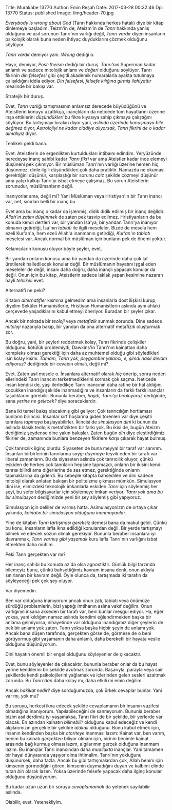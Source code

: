Title: Murakabe 13770
Author: Emin Reşah
Date:  2017-03-28 00:32:46
Dp: 13770
Status: published
Image: /img/header-70.jpg

*Everybody is wrong about God* (Tanrı hakkında herkes hatalı) diye bir kitap
dinlemeye başladım. Teizm'in de, Ateizm'in de *Tanrı* hakkında yanlış olduğunu
ve asıl sorunun Tanrı'nın varlığı değil, *Tanrı vardır* diyen insanların
psikolojik olarak buna neden ihtiyaç duyduklarını çözmek olduğunu söylüyor.

*Tanrı vardır* demiyor yani. *Wrong* dediği o.

Hayır, demiyor, *Post-theism* dediği bir duruş. *Tanrı'nın* Superman kadar
anlamlı ve sadece mitolojik anlamı ve *değeri* olduğunu söylüyor. Tanrı fikrinin
*din felsefesi* gibi çeşitli akademik numaralarla ayakta tutulmaya çalışıldığını
iddia ediyor. *Din felsefesi, felsefe kılığına girmiş ilahiyattır* mealinde
bir bakışı var. 

Stratejik bir duruş. 

Evet, *Tanrı varlığı* tartışmasının anlamsız derecede büyüdüğünü ve Ateistlerin
konuyu uzattıkça, inançlıların da neticede tüm hayatlarını üzerine inşa
ettiklerini *düşündükleri* bu fikre kıyasıya sahip çıkmaya çalıştığını
söylüyor. Bu tartışmayı bırakın diyor yani, *aslında üzerinde konuşmaya bile
değmez* diyor, *Astrolojiyi ne kadar ciddiye alıyorsak, Tanrı fikrini de o
kadar almalıyız* diyor. 

Tehlikeli geldi bana. 

Evet. Ateistlerin de ergenlikten kurtuldukları intibaını edindim. Yeryüzünde
neredeyse inanç sahibi kadar *Tanrı fikri* var ama Ateistler kadar ince elemeyi
düşüneni pek çıkmıyor. Bir müslüman Tanrı'nın varlığı üzerine hemen hiç
düşünmez, dinle ilgili düşündükleri çok daha pratiktir. Namazda ne okuması
gerektiğini düşünür, karşılaştığı bir sorunu *caiz* şekilde çözmeyi düşünür ama
yatıp kalkıp Tanrı'yı isbat etmeye çalışmaz. Bu sorun Ateistlerin sorunudur,
müslümanların değil.

İnanıyorlar ama, değil mi? Yani Müslüman veya Hristiyan'ın bir Tanrı inancı var,
net, sınırları belli bir inanç bu. 

Evet ama bu inanç o kadar da işlenmiş, didik didik edilmiş bir inanç
değildir. *Allah'ın zatını düşünmek* de zaten pek tasvip edilmez. Hristiyanların
da bu konuda kendi dertleri var, bir yandan İsa'ya, bir yandan Tanrı'ya inanıyor
olmanın getirdiği, İsa'nın *tabiatı* ile ilgili meseleler. Bizde de mesela hem
ezeli Kur'an'a, hem ezeli Allah'a inanmanın getirdiği, *Kur'an'ın tabiatı*
meselesi var. Ancak normal bir müslüman için bunların pek de önemi yoktur. 

Kelamcıların konusu oluyor böyle şeyler, evet. 

Bir yandan onların konusu ama bir yandan da üzerinde daha çok laf üretilerek
halledilecek konular değil. Bir müslümanın hayatını işgal eden meseleler de
değil, insanı daha doğru, daha inançlı yapacak konular da değil. Onun için bu
kitap, Ateistlerin sadece laklak yapan kesimine nazaran hayli *tehlikeli*
evet. 

Alternatifi ne peki?

Kitabın *alternatifler* kısmına gelmedim ama insanlarla dost ilişkisi kurup,
diyelim Seküler Humanistlerle, Hristiyan Humanistlerin aslında aynı ahlaki
çerçevede yaşadıklarını kabul etmeyi öneriyor. Buradan bir şeyler çıkar. 

Ancak bir noktada bir *teoloji* veya *metafizik* sunmak zorunda. Dine sadece
*mitoloji* nazarıyla bakıp, bir yandan da ona alternatif metafizik oluşturmak
zor. 

Bu doğru, yani, bir şeyleri reddetmek kolay, Tanrı fikrinde çelişkiler olduğunu,
kötülük problemiydi, Dawkins'in Tanrı'nın kainattan daha kompleks olması
gerektiği için daha az muhtemel olduğu gibi söyledikleri işin kolay
kısmı. *Tamam, Tanrı yok, peygamber yalancı, e, şimdi nasıl devam ediyoruz?*
dediğinde bir cevabın olmalı, değil mi?

Evet. Zaten asıl mesele o. İnsanlara alternatif olarak *hiç* önerip, sonra neden
ellerindeki Tanrı inancını terketmediklerini sormak çok saçma. Neticede insan
kendisi de, yaşı ilerledikçe Tanrı inancının daha rafine bir hal aldığını,
çocukken inandığı şekilde inanmadığını ve insanların da farklı farklı inançlar
taşıdıklarını görebilir. Bununla beraber, *haydi, Tanrı'yı bırakıyoruz*
dediğinde, sana *yerine ne gelecek?* diye soracaklardır. 

Bana iki temel bakış olacakmış gibi geliyor: Çok tanrıcılığın hortlaması
bunların birincisi. İnsanlar sırf hoşlarına giden törenleri var diye çeşitli
tanrılara *tapmaya* başlayabilirler. İkincisi de *simulasyon dini* ki bunun da
aslında klasik teolojik metafizikten bir farkı yok. Bu ikisi de, bugün Ateizm
dediğimiz şeydense dine yakın bakışlar. Zaten bugün *din* diye eleştirdiğimiz
fikirler de, zamanında bunlara benzeyen fikirlere *karşı* çıkarak hayat bulmuş. 

Çok tanrıcılık ilginç olurdu: Siyaseten de buna meyyal bir taraf var
sanırım. İnsanları birbirlerinin tanrılarına *saygı duymaya* teşvik eden bir
tarafı var liberal zamanların. Bu da siyaseten aslında çok tanrıcılık oluyor,
çünkü eskiden de herkes çok tanrıların hepsine tapmazdı, onların bir ikisini
kendi tanrısı bilirdi ama diğerlerine de ses etmez, gerektiğinde onların
tapınaklarına da giderdi. Bu sebeple kitapta bahsedilen ve dini sadece mitoloji
olarak anlatan bakışın bir politeizme çıkması mümkün. Simulasyon dini ise,
elimizdeki teknolojik imkanlarla eskiden *Tanrı* için söylenmiş her şeyi, bu
sefer bilgisayarlar için söylemeye imkan veriyor. *Tanrı yok ama bu bir
simulasyon* dediğimizde yeni bir şey söylemiş gibi yapıyoruz. 

Simulasyon için deliller de varmış hatta. Asimulasyonizm de ortaya çıkar
yakında, *kainatın bir simulasyon olduğuna inanmayanlar.*

Yine de kitabın *Tanrı tartışması gereksiz* demesi bana da makul geldi. Çünkü bu
konu, insanların lafla ikna edildiği konulardan değil. Bir yerde tartışmayı
bilmek ve edecek sözün olmak gerekiyor. Bununla beraber insanlara iyi davranmak,
*Tanrı varmış gibi yaşamak* kuru lafla Tanrı'nın varlığını isbat etmekten daha
mühim. 

Peki Tanrı gerçekten var mı?

Her inanç sahibi bu konuda az da olsa agnostiktir. Günlük bilgi tarzında
bilemeyiz bunu, çünkü bahsettiğimiz kavram insana denk, onun aklıyla sınırlanan
bir kavram değil. Öyle olunca da, tartışmada iki tarafın da söyleyeceği pek çok
şey oluyor. 

Var diyemedin. 

Ben var olduğuna inanıyorum ancak onun zatı, tabiatı veya önümüze sürdüğü
problemlerin, bizi yaptığı imtihanın aslına vakıf değilim. Onun varlığının
insana akseden bir tarafı var, beni bunlar meşgul ediyor. Ha, eğer yoksa, yani
kıldığım namaz aslında kendimi eğlendirmekten başka bir anlama gelmiyorsa,
nihayetinde var olduğuna inandığımız diğer şeylerin de pek bir anlamı yok
zaten. Tanrı yoksa başka hiçbir şeyin de anlamı yok. Ancak bana düşen tarafında,
gerçekten görse de, görmese de o beni görüyormuş gibi yaşamanın daha anlamlı,
daha bereketli bir hayata vesile olduğunu düşünüyorum.

Dini hayatın önemli bir engel olduğunu söyleyenler de çıkacaktır. 

Evet, bunu söyleyenler de çıkacaktır, bununla beraber onlar da bu hayat yerine
kendilerini bir şekilde avutmak zorunda. Başarıyla, parayla veya sair şekillerde
kendi psikolojilerini yağlamak ve içlerinden gelen sesleri azaltmak zorunda. Bu
*Tanrı'dan* daha kolay mı, daha etkili mi emin değilim. 

Ancak *hakikat nedir?* diye sorduğumuzda, çok ürkek cevaplar bunlar. Yani var
mı, yok mu?

Bu soruyu, herkesi ikna edecek şekilde cevaplamanın bir insanın vazifesi
olmadığına inanıyorum. Yapılabileceğini de sanmıyorum. Bununla beraber bizim
asıl derdimiz iyi yaşamaksa, Tanrı fikri de bir şekilde, bir yerlerde var
olacak. En azından kainatın *bilinebilir* olduğunu kabul edeceğiz ve kendi
algılarımızın gerçekle bir şekilde *alakalı* olduğunu. Bunu kabul etmek için,
insanın kendinden başka bir *otoriteye* inanması lazım: Kainat var, ben varım,
benim bu kainatı *gerçekten* biliyor olmam için, birinin benimle kainat arasında
bağ kurmuş olması lazım, algılarımın gerçek olduğuna inanmam lazım. Bu inançlar
Tanrı inancından daha *muallakta* inançlar. Yani tamamen bir hayal dünyasında
yaşıyor olma ihtimalim, Tanrı'nın yokluğunu düşünürsek, daha fazla. Ancak bu
gibi tartışmalardan çok, Allah benim için kimsenin görmediğini gören, kimsenin
duymadığını duyan ve kalbimi elinde tutan *biri* olarak lazım. Yoksa üzerinde
felsefe yapacak daha ilginç konular olduğunu düşünüyorum. 

Bu kadar uzun uzun bir soruyu *cevaplamamak* da yetenek sayılabilir aslında. 

Olabilir, evet. Yetenekliyim. 
